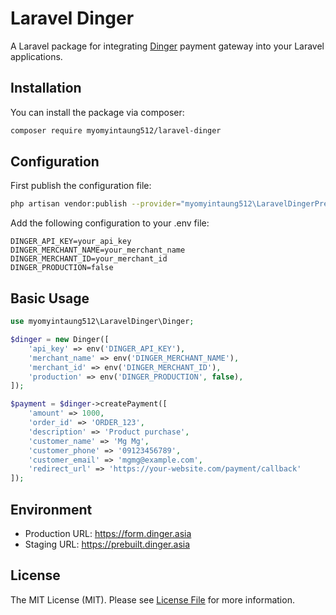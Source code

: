 # Laravel Dinger

A Laravel package for integrating [Dinger](https://dinger.asia) payment gateway into your Laravel applications.

## Installation

You can install the package via composer:

```bash
composer require myomyintaung512/laravel-dinger
```

## Configuration

First publish the configuration file:

```bash
php artisan vendor:publish --provider="myomyintaung512\LaravelDingerPrebuilt\DingerServiceProvider"
```

Add the following configuration to your .env file:

```env
DINGER_API_KEY=your_api_key
DINGER_MERCHANT_NAME=your_merchant_name
DINGER_MERCHANT_ID=your_merchant_id
DINGER_PRODUCTION=false
```

## Basic Usage

```php
use myomyintaung512\LaravelDinger\Dinger;

$dinger = new Dinger([
    'api_key' => env('DINGER_API_KEY'),
    'merchant_name' => env('DINGER_MERCHANT_NAME'),
    'merchant_id' => env('DINGER_MERCHANT_ID'),
    'production' => env('DINGER_PRODUCTION', false),
]);

$payment = $dinger->createPayment([
    'amount' => 1000,
    'order_id' => 'ORDER_123',
    'description' => 'Product purchase',
    'customer_name' => 'Mg Mg',
    'customer_phone' => '09123456789',
    'customer_email' => 'mgmg@example.com',
    'redirect_url' => 'https://your-website.com/payment/callback'
]);
```

## Environment

- Production URL: https://form.dinger.asia
- Staging URL: https://prebuilt.dinger.asia

## License

The MIT License (MIT). Please see [License File](LICENSE.md) for more information.
